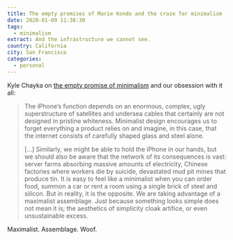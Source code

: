 ```yaml
---
title: The empty promises of Marie Kondo and the craze for minimalism
date: 2020-01-09 11:38:30
tags:
  - minimalism
extract: And the infrastructure we cannot see.
country: California
city: San Francisco
categories: 
  - personal
---
```


Kyle Chayka on [the empty promise of minimalism](http://www.theguardian.com/lifeandstyle/2020/jan/03/empty-promises-marie-kondo-craze-for-minimalism) and our obsession with it all:

> The iPhone’s function depends on an enormous, complex, ugly superstructure of satellites and undersea cables that certainly are not designed in pristine whiteness. Minimalist design encourages us to forget everything a product relies on and imagine, in this case, that the internet consists of carefully shaped glass and steel alone.
>
> [...] Similarly, we might be able to hold the iPhone in our hands, but we should also be aware that the network of its consequences is vast: server farms absorbing massive amounts of electricity, Chinese factories where workers die by suicide, devastated mud pit mines that produce tin. It is easy to feel like a minimalist when you can order food, summon a car or rent a room using a single brick of steel and silicon. But in reality, it is the opposite. We are taking advantage of a maximalist assemblage. Just because something looks simple does not mean it is; the aesthetics of simplicity cloak artifice, or even unsustainable excess.

Maximalist. Assemblage. Woof.
